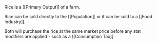 Rice is a [[Primary Output]] of a farm.

Rice can be sold directly to the [[Population]] or it can be sold to a [[Food Industry]].

Both will purchase the rice at the same market price before any stat modifiers are applied - such as a [[Consumption Tax]].

